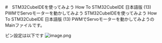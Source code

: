 #　STM32CubeIDEを使ってみよう How To STM32CubeIDE 日本語版 (13) PWMでServoモーターを動かしてみよう
STM32CubeIDEを使ってみよう How To STM32CubeIDE 日本語版 (13) PWMでServoモーターを動かしてみようのMainファイルです。

ピン設定は以下です
![image.png](https://qiita-image-store.s3.ap-northeast-1.amazonaws.com/0/285344/3dd8c0d8-a9b3-8fe9-c664-cf7190d824e8.png)
